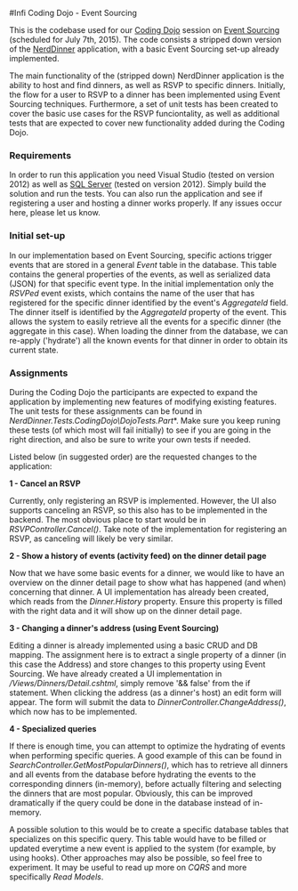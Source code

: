 #Infi Coding Dojo - Event Sourcing

This is the codebase used for our [Coding Dojo](http://code.joejag.com/2009/the-coding-dojo.html) session on [Event Sourcing](https://msdn.microsoft.com/en-us/library/jj591559.aspx) (scheduled for July 7th, 2015). The code consists a stripped down version of the [NerdDinner](http://www.nerddinner.com) application, with a basic Event Sourcing set-up already implemented.

The main functionality of the (stripped down) NerdDinner application is the ability to host and find dinners, as well as RSVP to specific dinners. Initially, the flow for a user to RSVP to a dinner has been implemented using Event Sourcing techniques. Furthermore, a set of unit tests has been created to cover the basic use cases for the RSVP funciontality, as well as additional tests that are expected to cover new functionality added during the Coding Dojo.

### Requirements

In order to run this application you need Visual Studio (tested on version 2012) as well as [SQL Server](http://www.hanselman.com/blog/DownloadSQLServerExpress.aspx) (tested on version 2012). Simply build the solution and run the tests. You can also run the application and see if registering a user and hosting a dinner works properly. If any issues occur here, please let us know.

### Initial set-up ###

In our implementation based on Event Sourcing, specific actions trigger events that are stored in a general *Event* table in the database. This table contains the general properties of the events, as well as serialized data (JSON) for that specific event type. In the initial implementation only the *RSVPed* event exists, which contains the name of the user that has registered for the specific dinner identified by the event's *AggregateId* field. The dinner itself is identified by the *AggregateId* property of the event. This allows the system to easily retrieve all the events for a specific dinner (the aggregate in this case). When loading the dinner from the database, we can re-apply ('hydrate') all the known events for that dinner in order to obtain its current state. 

### Assignments

During the Coding Dojo the participants are expected to expand the application by implementing new features of modifying existing features. The unit tests for these assignments can be found in *NerdDinner.Tests.CodingDojo\DojoTests.Part**. Make sure you keep runing these tests (of which most will fail initially) to see if you are going in the right direction, and also be sure to write your own tests if needed. 

Listed below (in suggested order) are the requested changes to the application:

**1 - Cancel an RSVP**

Currently, only registering an RSVP is implemented. However, the UI also supports canceling an RSVP, so this also has to be implemented in the backend. The most obvious place to start would be in *RSVPController.Cancel()*. Take note of the implementation for registering an RSVP, as canceling will likely be very similar.

**2 - Show a history of events (activity feed) on the dinner detail page**

Now that we have some basic events for a dinner, we would like to have an overview on the dinner detail page to show what has happened (and when) concerning that dinner. A UI implementation has already been created, which reads from the *Dinner.History* property. Ensure this property is filled with the right data and it will show up on the dinner detail page.

**3 - Changing a dinner's address (using Event Sourcing)**

Editing a dinner is already implemented using a basic CRUD and DB mapping. The assignment here is to extract a single property of a dinner (in this case the Address) and store changes to this property using Event Sourcing. We have already created a UI implementation in */Views/Dinners/Detail.cshtml*, simply remove '&& false' from the if statement. When clicking the address (as a dinner's host) an edit form will appear. The form will submit the data to *DinnerController.ChangeAddress()*, which now has to be implemented.

**4 - Specialized queries**

If there is enough time, you can attempt to optimize the hydrating of events when performing specific queries. A good example of this can be found in *SearchController.GetMostPopularDinners()*, which has to retrieve all dinners and all events from the database before hydrating the events to the corresponding dinners (in-memory), before actually filtering and selecting the dinners that are most popular. Obviously, this can be improved dramatically if the query could be done in the database instead of in-memory. 

A possible solution to this would be to create a specific database tables that specializes on this specific query. This table would have to be filled or updated everytime a new event is applied to the system (for example, by using hooks). Other approaches may also be possible, so feel free to experiment. It may be useful to read up more on *CQRS* and more specifically *Read Models*.